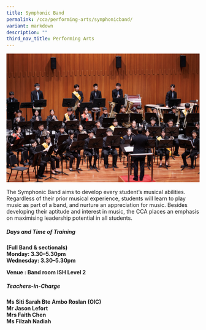 ```yaml
---
title: Symphonic Band
permalink: /cca/performing-arts/symphonicband/
variant: markdown
description: ""
third_nav_title: Performing Arts
---
```

![](/images/2023images/CCAs%202023/symphonic%202023.jpg)

The Symphonic Band aims to develop every student’s musical abilities. Regardless of their prior musical experience, students will learn to play music as part of a band, and nurture an appreciation for music. Besides developing their aptitude and interest in music, the CCA places an emphasis on maximising leadership potential in all students.

<h5>Days and Time of Training&nbsp;</h5>

<b>(Full Band &amp; sectionals)&nbsp;<br>
Monday: 3.30–5.30pm&nbsp;<br>
Wednesday: 3.30–5.30pm <br>
	
Venue : Band room ISH Level 2<br>

<h5>Teachers-in-Charge&nbsp;</h5>

Ms Siti Sarah Bte Ambo Roslan (OIC)<br>
Mr Jason Lefort<br>
Mrs Faith Chen<br>
Ms Filzah Nadiah<br></b>